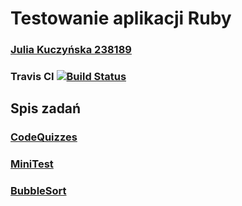# Testowanie aplikacji Ruby
### [Julia Kuczyńska 238189](https://github.com/juliak1)
### Travis CI [![Build Status](https://travis-ci.org/my-rspec/hello-rspec-juliak1.svg?branch=master)](https://travis-ci.org/my-rspec/hello-rspec-juliak1)
## Spis zadań
### [CodeQuizzes](https://github.com/my-rspec/hello-rspec-juliak1/tree/master/CodeQuizzes)
### [MiniTest](https://github.com/my-rspec/hello-rspec-juliak1/tree/master/MiniTest)
### [BubbleSort](https://github.com/my-rspec/hello-rspec-juliak1/tree/master/BubbleSort)